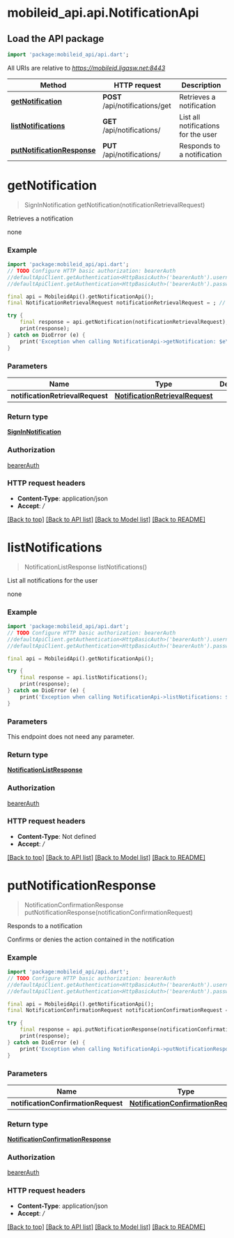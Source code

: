 # mobileid_api.api.NotificationApi

## Load the API package
```dart
import 'package:mobileid_api/api.dart';
```

All URIs are relative to *https://mobileid.ligasw.net:8443*

Method | HTTP request | Description
------------- | ------------- | -------------
[**getNotification**](NotificationApi.md#getnotification) | **POST** /api/notifications/get | Retrieves a notification
[**listNotifications**](NotificationApi.md#listnotifications) | **GET** /api/notifications/ | List all notifications for the user
[**putNotificationResponse**](NotificationApi.md#putnotificationresponse) | **PUT** /api/notifications/ | Responds to a notification


# **getNotification**
> SignInNotification getNotification(notificationRetrievalRequest)

Retrieves a notification

none

### Example
```dart
import 'package:mobileid_api/api.dart';
// TODO Configure HTTP basic authorization: bearerAuth
//defaultApiClient.getAuthentication<HttpBasicAuth>('bearerAuth').username = 'YOUR_USERNAME'
//defaultApiClient.getAuthentication<HttpBasicAuth>('bearerAuth').password = 'YOUR_PASSWORD';

final api = MobileidApi().getNotificationApi();
final NotificationRetrievalRequest notificationRetrievalRequest = ; // NotificationRetrievalRequest | 

try {
    final response = api.getNotification(notificationRetrievalRequest);
    print(response);
} catch on DioError (e) {
    print('Exception when calling NotificationApi->getNotification: $e\n');
}
```

### Parameters

Name | Type | Description  | Notes
------------- | ------------- | ------------- | -------------
 **notificationRetrievalRequest** | [**NotificationRetrievalRequest**](NotificationRetrievalRequest.md)|  | 

### Return type

[**SignInNotification**](SignInNotification.md)

### Authorization

[bearerAuth](../README.md#bearerAuth)

### HTTP request headers

 - **Content-Type**: application/json
 - **Accept**: */*

[[Back to top]](#) [[Back to API list]](../README.md#documentation-for-api-endpoints) [[Back to Model list]](../README.md#documentation-for-models) [[Back to README]](../README.md)

# **listNotifications**
> NotificationListResponse listNotifications()

List all notifications for the user

none

### Example
```dart
import 'package:mobileid_api/api.dart';
// TODO Configure HTTP basic authorization: bearerAuth
//defaultApiClient.getAuthentication<HttpBasicAuth>('bearerAuth').username = 'YOUR_USERNAME'
//defaultApiClient.getAuthentication<HttpBasicAuth>('bearerAuth').password = 'YOUR_PASSWORD';

final api = MobileidApi().getNotificationApi();

try {
    final response = api.listNotifications();
    print(response);
} catch on DioError (e) {
    print('Exception when calling NotificationApi->listNotifications: $e\n');
}
```

### Parameters
This endpoint does not need any parameter.

### Return type

[**NotificationListResponse**](NotificationListResponse.md)

### Authorization

[bearerAuth](../README.md#bearerAuth)

### HTTP request headers

 - **Content-Type**: Not defined
 - **Accept**: */*

[[Back to top]](#) [[Back to API list]](../README.md#documentation-for-api-endpoints) [[Back to Model list]](../README.md#documentation-for-models) [[Back to README]](../README.md)

# **putNotificationResponse**
> NotificationConfirmationResponse putNotificationResponse(notificationConfirmationRequest)

Responds to a notification

Confirms or denies the action contained in the notification

### Example
```dart
import 'package:mobileid_api/api.dart';
// TODO Configure HTTP basic authorization: bearerAuth
//defaultApiClient.getAuthentication<HttpBasicAuth>('bearerAuth').username = 'YOUR_USERNAME'
//defaultApiClient.getAuthentication<HttpBasicAuth>('bearerAuth').password = 'YOUR_PASSWORD';

final api = MobileidApi().getNotificationApi();
final NotificationConfirmationRequest notificationConfirmationRequest = ; // NotificationConfirmationRequest | 

try {
    final response = api.putNotificationResponse(notificationConfirmationRequest);
    print(response);
} catch on DioError (e) {
    print('Exception when calling NotificationApi->putNotificationResponse: $e\n');
}
```

### Parameters

Name | Type | Description  | Notes
------------- | ------------- | ------------- | -------------
 **notificationConfirmationRequest** | [**NotificationConfirmationRequest**](NotificationConfirmationRequest.md)|  | 

### Return type

[**NotificationConfirmationResponse**](NotificationConfirmationResponse.md)

### Authorization

[bearerAuth](../README.md#bearerAuth)

### HTTP request headers

 - **Content-Type**: application/json
 - **Accept**: */*

[[Back to top]](#) [[Back to API list]](../README.md#documentation-for-api-endpoints) [[Back to Model list]](../README.md#documentation-for-models) [[Back to README]](../README.md)

